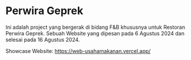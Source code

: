 # Perwira Geprek

Ini adalah project yang bergerak di bidang F&B khususnya untuk Restoran Perwira Geprek.
Sebuah Website yang dipesan pada 6 Agustus 2024 dan selesai pada 16 Agustus 2024.

Showcase Website:
https://web-usahamakanan.vercel.app/
